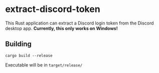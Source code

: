 # extract-discord-token
This Rust application can extract a Discord login token from the Discord desktop app.
**Currently, this only works on Windows!**

## Building

    cargo build --release

Executable will be in `target/release/`
